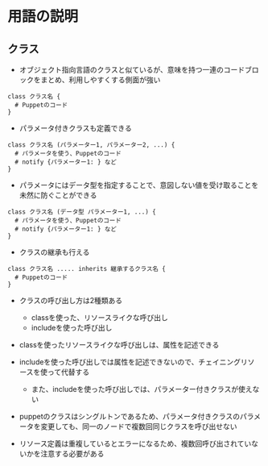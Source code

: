 # 用語の説明

## クラス
* オブジェクト指向言語のクラスと似ているが、意味を持つ一連のコードブロックをまとめ、利用しやすくする側面が強い

```puppet
class クラス名 {
  # Puppetのコード
}
```

* パラメータ付きクラスも定義できる

```puppet
class クラス名 (パラメーター1, パラメーター2, ...) {
  # パラメータを使う、Puppetのコード
  # notify {パラメーター1: } など
}
```

* パラメータにはデータ型を指定することで、意図しない値を受け取ることを未然に防ぐことができる

```puppet
class クラス名 (データ型 パラメーター1, ...) {
  # パラメータを使う、Puppetのコード
  # notify {パラメーター1: } など
}
```

* クラスの継承も行える

```puppet
class クラス名 ..... inherits 継承するクラス名 {
  # Puppetのコード
}
```

* クラスの呼び出し方は2種類ある
  * classを使った、リソースライクな呼び出し
  * includeを使った呼び出し

* classを使ったリソースライクな呼び出しは、属性を記述できる
* includeを使った呼び出しでは属性を記述できないので、チェイニングリソースを使って代替する
  * また、includeを使った呼び出しでは、パラメーター付きクラスが使えない

* puppetのクラスはシングルトンであるため、パラメータ付きクラスのパラメータを変更しても、同一のノードで複数回同じクラスを呼び出せない

* リソース定義は重複しているとエラーになるため、複数回呼び出されていないかを注意する必要がある
